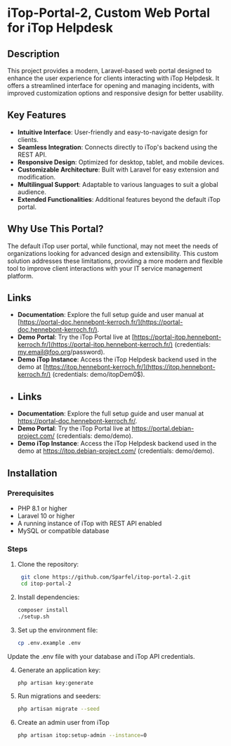 # iTop-Portal-2, Custom Web Portal for iTop Helpdesk

## Description
This project provides a modern, Laravel-based web portal designed to enhance the user experience for clients interacting with iTop Helpdesk. It offers a streamlined interface for opening and managing incidents, with improved customization options and responsive design for better usability.

## Key Features
- **Intuitive Interface**: User-friendly and easy-to-navigate design for clients.
- **Seamless Integration**: Connects directly to iTop's backend using the REST API.
- **Responsive Design**: Optimized for desktop, tablet, and mobile devices.
- **Customizable Architecture**: Built with Laravel for easy extension and modification.
- **Multilingual Support**: Adaptable to various languages to suit a global audience.
- **Extended Functionalities**: Additional features beyond the default iTop portal.

## Why Use This Portal?
The default iTop user portal, while functional, may not meet the needs of organizations looking for advanced design and extensibility. This custom solution addresses these limitations, providing a more modern and flexible tool to improve client interactions with your IT service management platform.

## Links
- **Documentation**: Explore the full setup guide and user manual at [https://portal-doc.hennebont-kerroch.fr/](https://portal-doc.hennebont-kerroch.fr/).
- **Demo Portal**: Try the iTop Portal live at [https://portal-itop.hennebont-kerroch.fr/](https://portal-itop.hennebont-kerroch.fr/) (credentials: my.email@foo.org/password).
- **Demo iTop Instance**: Access the iTop Helpdesk backend used in the demo at [https://itop.hennebont-kerroch.fr/](https://itop.hennebont-kerroch.fr/) (credentials: demo/itopDem0$).
- ## Links
- **Documentation**: Explore the full setup guide and user manual at <a href="https://portal-doc.hennebont-kerroch.fr/" target="_blank">https://portal-doc.hennebont-kerroch.fr/</a>.
- **Demo Portal**: Try the iTop Portal live at <a href="https://portal.debian-project.com/" target="_blank">https://portal.debian-project.com/</a> (credentials: demo/demo).
- **Demo iTop Instance**: Access the iTop Helpdesk backend used in the demo at <a href="https://itop.debian-project.com/" target="_blank">https://itop.debian-project.com/</a> (credentials: demo/demo).

## Installation

### Prerequisites
- PHP 8.1 or higher
- Laravel 10 or higher
- A running instance of iTop with REST API enabled
- MySQL or compatible database

### Steps
1. Clone the repository:
   ```bash
    git clone https://github.com/Sparfel/itop-portal-2.git
    cd itop-portal-2

2. Install dependencies:
    ```bash
   composer install
   ./setup.sh

3. Set up the environment file:
    ```bash
   cp .env.example .env

Update the .env file with your database and iTop API credentials.

4. Generate an application key:
    ```bash
    php artisan key:generate

5. Run migrations and seeders:
    ```bash
    php artisan migrate --seed
   
6. Create an admin user from iTop
    ```bash
   php artisan itop:setup-admin --instance=0
